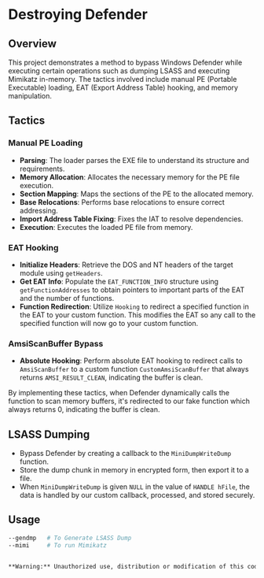 # Destroying Defender

## Overview
This project demonstrates a method to bypass Windows Defender while executing certain operations such as dumping LSASS and executing Mimikatz in-memory. The tactics involved include manual PE (Portable Executable) loading, EAT (Export Address Table) hooking, and memory manipulation.

## Tactics

### Manual PE Loading
- **Parsing**: The loader parses the EXE file to understand its structure and requirements.
- **Memory Allocation**: Allocates the necessary memory for the PE file execution.
- **Section Mapping**: Maps the sections of the PE to the allocated memory.
- **Base Relocations**: Performs base relocations to ensure correct addressing.
- **Import Address Table Fixing**: Fixes the IAT to resolve dependencies.
- **Execution**: Executes the loaded PE file from memory.

### EAT Hooking
- **Initialize Headers**: Retrieve the DOS and NT headers of the target module using `getHeaders`.
- **Get EAT Info**: Populate the `EAT_FUNCTION_INFO` structure using `getFunctionAddresses` to obtain pointers to important parts of the EAT and the number of functions.
- **Function Redirection**: Utilize `Hooking` to redirect a specified function in the EAT to your custom function. This modifies the EAT so any call to the specified function will now go to your custom function.

### AmsiScanBuffer Bypass
- **Absolute Hooking**: Perform absolute EAT hooking to redirect calls to `AmsiScanBuffer` to a custom function `CustomAmsiScanBuffer` that always returns `AMSI_RESULT_CLEAN`, indicating the buffer is clean.

By implementing these tactics, when Defender dynamically calls the function to scan memory buffers, it's redirected to our fake function which always returns 0, indicating the buffer is clean.

## LSASS Dumping
- Bypass Defender by creating a callback to the `MiniDumpWriteDump` function.
- Store the dump chunk in memory in encrypted form, then export it to a file.
- When `MiniDumpWriteDump` is given `NULL` in the value of `HANDLE hFile`, the data is handled by our custom callback, processed, and stored securely.


## Usage
```bash
--gendmp   # To Generate LSASS Dump
--mimi     # To run Mimikatz


**Warning:** Unauthorized use, distribution or modification of this code may violate legal agreements and laws. Use at your own risk.

